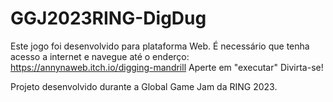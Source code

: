 # GGJ2023RING-DigDug

Este jogo foi desenvolvido para plataforma Web.
É necessário que tenha acesso a internet e navegue até o enderço: https://annynaweb.itch.io/digging-mandrill
Aperte em "executar"
Divirta-se!


Projeto desenvolvido durante a Global Game Jam da RING 2023.
